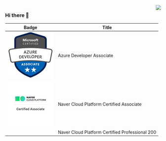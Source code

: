 <img src="https://komarev.com/ghpvc/?username=shblue21" align="right"/>


### Hi there 👋 
| Badge | Title |
|-------|-------|
| <a href="https://www.credly.com/badges/90bd4c1c-2a46-4e0c-8990-0d89635b33e0/public_url"><img src="https://raw.githubusercontent.com/shblue21/shblue21/main/microsoft-certified-azure-developer-associate.1.png" width="150"/></a> | Azure Developer Associate |
| <img src="https://raw.githubusercontent.com/shblue21/shblue21/main/NCA.png" width="150"/> | Naver Cloud Platform Certified Associate|
|  | Naver Cloud Platform Certified Professional 200 |



<!--
**shblue21/shblue21** is a ✨ _special_ ✨ repository because its `README.md` (this file) appears on your GitHub profile.

Here are some ideas to get you started:

- 🔭 I’m currently working on ...
- 🌱 I’m currently learning ...
- 👯 I’m looking to collaborate on ...
- 🤔 I’m looking for help with ...
- 💬 Ask me about ...
- 📫 How to reach me: ...
- 😄 Pronouns: ...
- ⚡ Fun fact: ...
-->
